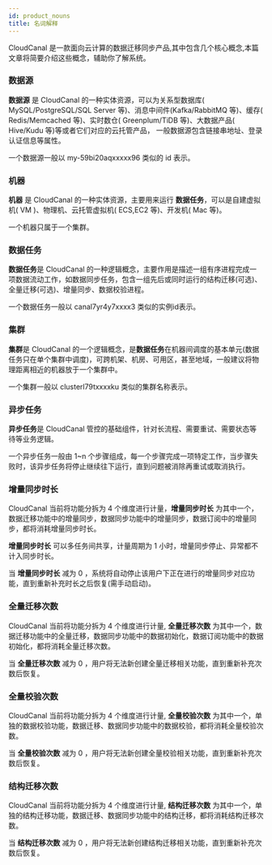 ```yaml
---
id: product_nouns
title: 名词解释
---
```


CloudCanal 是一款面向云计算的数据迁移同步产品,其中包含几个核心概念,本篇文章将简要介绍这些概念，辅助你了解系统。


### 数据源

**数据源** 是 CloudCanal 的一种实体资源，可以为关系型数据库( MySQL/PostgreSQL/SQL Server 等)、消息中间件(Kafka/RabbitMQ 等)、缓存( Redis/Memcached 等)、实时数仓( Greenplum/TiDB 等)、大数据产品( Hive/Kudu 等)等或者它们对应的云托管产品，
一般数据源包含链接串地址、登录认证信息等属性。

一个数据源一般以 my-59bi20aqxxxxx96 类似的 id 表示。


### 机器

**机器** 是 CloudCanal 的一种实体资源，主要用来运行 **数据任务**，可以是自建虚拟机( VM )、物理机、云托管虚拟机( ECS,EC2 等)、开发机( Mac 等)。

一个机器只属于一个集群。


### 数据任务

**数据任务**是 CloudCanal 的一种逻辑概念，主要作用是描述一组有序进程完成一项数据流动工作，如数据同步任务，包含一组先后或同时运行的结构迁移(可选)、全量迁移(可选)、增量同步、数据校验进程。

一个数据任务一般以 canal7yr4y7xxxx3 类似的实例id表示。


### 集群

**集群**是 CloudCanal 的一个逻辑概念，是**数据任务**在机器间调度的基本单元(数据任务只在单个集群中调度)，可跨机架、机房、可用区，甚至地域，一般建议将物理距离相近的机器放于一个集群中。

一个集群一般以 clusterl79txxxxku 类似的集群名称表示。


### 异步任务

**异步任务**是 CloudCanal 管控的基础组件，针对长流程、需要重试、需要状态等待等业务逻辑。

一个异步任务一般由 1~n 个步骤组成，每一个步骤完成一项特定工作，当步骤失败时，该异步任务将停止继续往下运行，直到问题被消除再重试或取消执行。


### 增量同步时长

CloudCanal 当前将功能分拆为 4 个维度进行计量，**增量同步时长** 为其中一个，数据迁移功能中的增量同步，数据同步功能中的增量同步，数据订阅中的增量同步，都将消耗增量同步时长。

**增量同步时长** 可以多任务间共享，计量周期为 1 小时，增量同步停止、异常都不计入同步时长。

当 **增量同步时长** 减为 0 ，系统将自动停止该用户下正在进行的增量同步对应功能，直到重新补充时长之后恢复(需手动启动)。


### 全量迁移次数

CloudCanal 当前将功能分拆为 4 个维度进行计量, **全量迁移次数** 为其中一个，数据迁移功能中的全量迁移，数据同步功能中的数据初始化，数据订阅功能中的数据初始化，都将消耗全量迁移次数。

当 **全量迁移次数** 减为 0 ，用户将无法新创建全量迁移相关功能，直到重新补充次数后恢复。


### 全量校验次数

CloudCanal 当前将功能分拆为 4 个维度进行计量, **全量校验次数** 为其中一个，单独的数据校验功能，数据迁移、数据同步功能中的数据校验，都将消耗全量校验次数。

当 **全量校验次数** 减为 0 ，用户将无法新创建全量校验相关功能，直到重新补充次数后恢复。


### 结构迁移次数

CloudCanal 当前将功能分拆为 4 个维度进行计量, **结构迁移次数** 为其中一个，单独的结构迁移功能，数据迁移、数据同步功能中的结构迁移，都将消耗结构迁移次数。

当 **结构迁移次数** 减为 0 ，用户将无法新创建结构迁移相关功能，直到重新补充次数后恢复。
